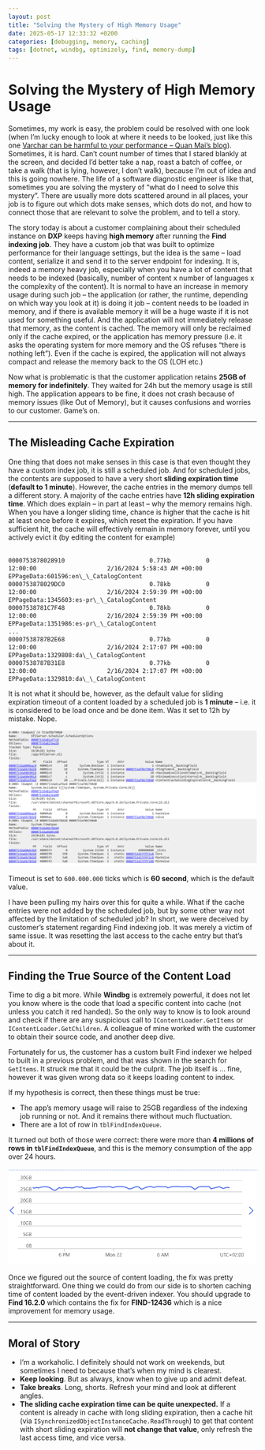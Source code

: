 ```yaml
---
layout: post
title: "Solving the Mystery of High Memory Usage"
date: 2025-05-17 12:33:32 +0200
categories: [debugging, memory, caching]
tags: [dotnet, windbg, optimizely, find, memory-dump]
---
```


# Solving the Mystery of High Memory Usage

Sometimes, my work is easy, the problem could be resolved with one look (when I’m lucky enough to look at where it needs to be looked, just like this one [Varchar can be harmful to your performance – Quan Mai’s blog](https://vimvq1987.com/)). Sometimes, it is hard. Can’t count number of times that I stared blankly at the screen, and decided I’d better take a nap, roast a batch of coffee, or take a walk (that is lying, however, I don’t walk), because I’m out of idea and this is going nowhere. The life of a software diagnostic engineer is like that, sometimes you are solving the mystery of “what do I need to solve this mystery”. There are usually more dots scattered around in all places, your job is to figure out which dots make senses, which dots do not, and how to connect those that are relevant to solve the problem, and to tell a story.

The story today is about a customer complaining about their scheduled instance on **DXP** keeps having **high memory** after running the **Find indexing job**. They have a custom job that was built to optimize performance for their language settings, but the idea is the same – load content, serialize it and send it to the server endpoint for indexing. It is, indeed a memory heavy job, especially when you have a lot of content that needs to be indexed (basically, number of content x number of languages x the complexity of the content). It is normal to have an increase in memory usage during such job – the application (or rather, the runtime, depending on which way you look at it) is doing it job – content needs to be loaded in memory, and if there is available memory it will be a huge waste if it is not used for something useful. And the application will not immediately release that memory, as the content is cached. The memory will only be reclaimed only if the cache expired, or the application has memory pressure (i.e. it asks the operating system for more memory and the OS refuses “there is nothing left”). Even if the cache is expired, the application will not always compact and release the memory back to the OS (LOH etc.)

Now what is problematic is that the customer application retains **25GB of memory for indefinitely**. They waited for 24h but the memory usage is still high. The application appears to be fine, it does not crash because of memory issues (like Out of Memory), but it causes confusions and worries to our customer. Game’s on.

---

## The Misleading Cache Expiration

One thing that does not make senses in this case is that even thought they have a custom index job, it is still a scheduled job. And for scheduled jobs, the contents are supposed to have a very short **sliding expiration time** (**default to 1 minute**). However, the cache entries in the memory dumps tell a different story. A majority of the cache entries have **12h sliding expiration time**. Which does explain – in part at least – why the memory remains high. When you have a longer sliding time, chance is higher that the cache is hit at least once before it expires, which reset the expiration. If you have sufficient hit, the cache will effectively remain in memory forever, until you actively evict it (by editing the content for example)

```

0000753878028910                        0.77kb          0                           12:00:00                    2/16/2024 5:58:43 AM +00:00    EPPageData:601596:en\_\_CatalogContent
0000753878029DC0                        0.78kb          0                           12:00:00                    2/16/2024 2:59:39 PM +00:00    EPPageData:1345603:es-pr\_\_CatalogContent
00007538781C7F48                        0.78kb          0                           12:00:00                    2/16/2024 2:59:39 PM +00:00    EPPageData:1351986:es-pr\_\_CatalogContent
...
00007538787B2E68                        0.77kb          0                           12:00:00                    2/16/2024 2:17:07 PM +00:00    EPPageData:1329808:da\_\_CatalogContent
00007538787B31E8                        0.77kb          0                           12:00:00                    2/16/2024 2:17:07 PM +00:00    EPPageData:1329810:da\_\_CatalogContent

```

It is not what it should be, however, as the default value for sliding expiration timeout of a content loaded by a scheduled job is **1 minute** – i.e. it is considered to be load once and be done item. Was it set to 12h by mistake. Nope.

![alt text](/assets/img/windbg.png)

Timeout is set to `600.000.000` ticks which is **60 second**, which is the default value.



I have been pulling my hairs over this for quite a while. What if the cache entries were not added by the scheduled job, but by some other way not affected by the limitation of scheduled job? In short, we were deceived by customer’s statement regarding Find indexing job. It was merely a victim of same issue. It was resetting the last access to the cache entry but that’s about it.

---

## Finding the True Source of the Content Load

Time to dig a bit more. While **Windbg** is extremely powerful, it does not let you know where is the code that load a specific content into cache (not unless you catch it red handed). So the only way to know is to look around and check if there are any suspicious call to `IContentLoader.GetItems` or `IContentLoader.GetChildren`. A colleague of mine worked with the customer to obtain their source code, and another deep dive.

Fortunately for us, the customer has a custom built Find indexer we helped to built in a previous problem, and that was shown in the search for `GetItems`. It struck me that it could be the culprit. The job itself is … fine, however it was given wrong data so it keeps loading content to index.

If my hypothesis is correct, then these things must be true:

* The app’s memory usage will raise to 25GB regardless of the indexing job running or not. And it remains there without much fluctuation.
* There are a lot of row in `tblFindIndexQueue`.

It turned out both of those were correct: there were more than **4 millions of rows in `tblFindIndexQueue`**, and this is the memory consumption of the app over 24 hours.

![alt text](/assets/img/memory-chart.png)

Once we figured out the source of content loading, the fix was pretty straightforward. One thing we could do from our side is to shorten caching time of content loaded by the event-driven indexer. You should upgrade to **Find 16.2.0** which contains the fix for **FIND-12436** which is a nice improvement for memory usage.

---

## Moral of Story

* I’m a workaholic. I definitely should not work on weekends, but sometimes I need to because that’s when my mind is clearest.
* **Keep looking**. But as always, know when to give up and admit defeat.
* **Take breaks**. Long, shorts. Refresh your mind and look at different angles.
* **The sliding cache expiration time can be quite unexpected.** If a content is already in cache with long sliding expiration, then a cache hit (via `ISynchronizedObjectInstanceCache.ReadThrough`) to get that content with short sliding expiration will **not change that value**, only refresh the last access time, and vice versa.
